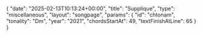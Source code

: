 {
    "date": "2025-02-13T10:13:24+00:00",
    "title": "Supplique",
    "type": "miscellaneous",
    "layout": "songpage",
    "params": {
        "id": "chtonam",
        "tonality": "Dm",
        "year": "2021",
        "chordsStartAt": 49,
        "textFinishAtLine": 65
    }
}